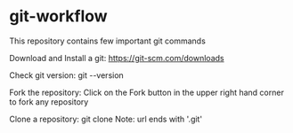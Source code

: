 # git-workflow
This repository contains few important git commands 

Download and Install a git:
     https://git-scm.com/downloads

Check git version:
     git --version

Fork the repository:
     Click on the Fork button in the upper right hand corner to fork any repository

Clone a repository:
     git clone <url to the project repository on your personal github profile>
     Note: url ends with '.git'





